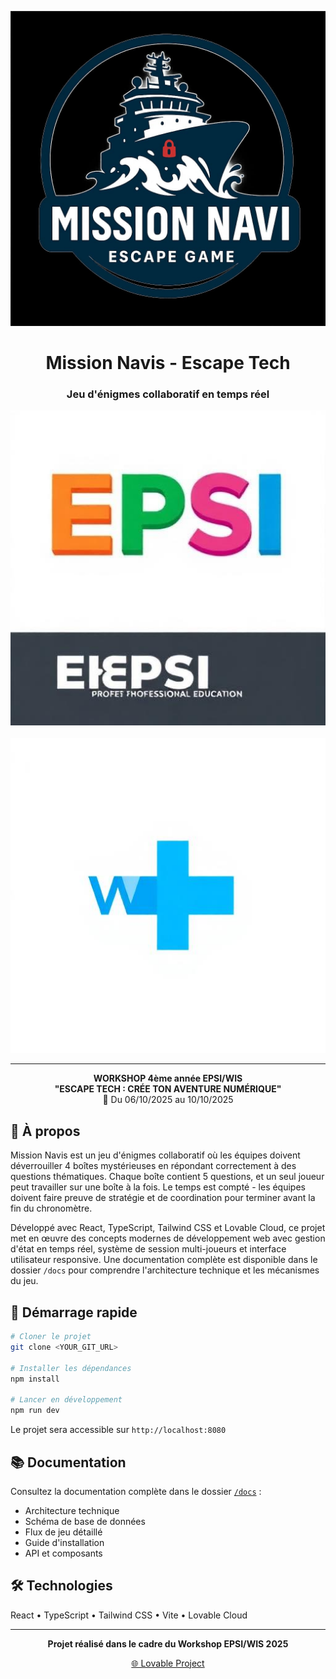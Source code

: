 <div align="center">

![Mission Navis Logo](./public/mission-navis-logo.jpg)

# Mission Navis - Escape Tech

### Jeu d'énigmes collaboratif en temps réel

[![EPSI](./public/logo-epsi.png)](https://www.epsi.fr/) &nbsp;&nbsp;&nbsp;&nbsp; [![WIS](./public/logo-wis.png)](https://www.wis-ecoles.com/)

---

**WORKSHOP 4ème année EPSI/WIS**  
**"ESCAPE TECH : CRÉE TON AVENTURE NUMÉRIQUE"**  
📅 Du 06/10/2025 au 10/10/2025

</div>

## 🎯 À propos

Mission Navis est un jeu d'énigmes collaboratif où les équipes doivent déverrouiller 4 boîtes mystérieuses en répondant correctement à des questions thématiques. Chaque boîte contient 5 questions, et un seul joueur peut travailler sur une boîte à la fois. Le temps est compté - les équipes doivent faire preuve de stratégie et de coordination pour terminer avant la fin du chronomètre.

Développé avec React, TypeScript, Tailwind CSS et Lovable Cloud, ce projet met en œuvre des concepts modernes de développement web avec gestion d'état en temps réel, système de session multi-joueurs et interface utilisateur responsive. Une documentation complète est disponible dans le dossier `/docs` pour comprendre l'architecture technique et les mécanismes du jeu.

## 🚀 Démarrage rapide

```bash
# Cloner le projet
git clone <YOUR_GIT_URL>

# Installer les dépendances
npm install

# Lancer en développement
npm run dev
```

Le projet sera accessible sur `http://localhost:8080`

## 📚 Documentation

Consultez la documentation complète dans le dossier [`/docs`](./docs/README.md) :
- Architecture technique
- Schéma de base de données
- Flux de jeu détaillé
- Guide d'installation
- API et composants

## 🛠️ Technologies

React • TypeScript • Tailwind CSS • Vite • Lovable Cloud

---

<div align="center">

**Projet réalisé dans le cadre du Workshop EPSI/WIS 2025**

[🌐 Lovable Project](https://lovable.dev/projects/ef0af222-aafe-403d-a4d6-31119a277f20)

</div>

